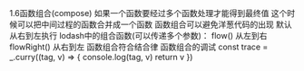 1.6函数组合(compose)
    如果一个函数要经过多个函数处理才能得到最终值 这个时候可以把中间过程的函数合并成一个函数
函数组合可以避免洋葱代码的出现
默认从右到左执行
    lodash中的组合函数(可以传递多个参数)：
    flow() 从左到右 flowRight() 从右到左
函数组合符合结合律
函数组合的调试
    const trace = _.curry((tag, v) => {
        console.log(tag, v)
        return v
    })

